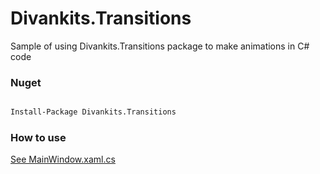 # Divankits.Transitions
Sample of using Divankits.Transitions package to make animations in C# code

### Nuget 

```bash

Install-Package Divankits.Transitions

```


### How to use

[See MainWindow.xaml.cs](https://github.com/Rmanaf/TransitionsSample/blob/master/TransitionsSample/MainWindow.xaml.cs)
